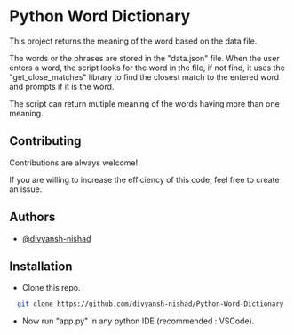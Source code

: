 
# Python Word Dictionary

This project returns the meaning of the word based on the data file.

The words or the phrases are stored in the "data.json" file. When the user enters a word, the script looks for the word in the file, if not find, it uses the "get_close_matches" library to find the closest match to the entered word and prompts if it is the word.

The script can return mutiple meaning of the words having more than one meaning.
## Contributing

Contributions are always welcome!

If you are willing to increase the efficiency of this code, feel free to create an issue.


## Authors

- [@divyansh-nishad](https://github.com/divyansh-nishad)


## Installation

- Clone this repo.

```bash
  git clone https://github.com/divyansh-nishad/Python-Word-Dictionary
```
    
- Now run "app.py" in any python IDE (recommended : VSCode).